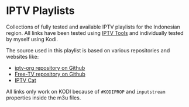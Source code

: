 # IPTV Playlists
Collections of fully tested and available IPTV playlists for the Indonesian region. All links have been tested using [IPTV Tools](http://www.iptvtools.net/?svc=check) and individually tested by myself using Kodi.

The source used in this playlist is based on various repositories and websites like:
- [iptv-org repository on Github](https://github.com/iptv-org/iptv)
- [Free-TV repository on Github](https://github.com/Free-TV/IPTV)
- [IPTV Cat](https://iptvcat.com/indonesia__8)

All links only work on KODI because of `#KODIPROP` and `inputstream` properties inside the m3u files.

